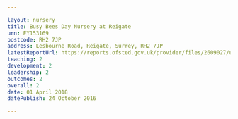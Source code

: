 ```yaml
---

layout: nursery
title: Busy Bees Day Nursery at Reigate
urn: EY153169
postcode: RH2 7JP
address: Lesbourne Road, Reigate, Surrey, RH2 7JP
latestReportUrl: https://reports.ofsted.gov.uk/provider/files/2609027/urn/EY153169.pdf
teaching: 2
development: 2
leadership: 2
outcomes: 2
overall: 2
date: 01 April 2018 
datePublish: 24 October 2016

---
```

